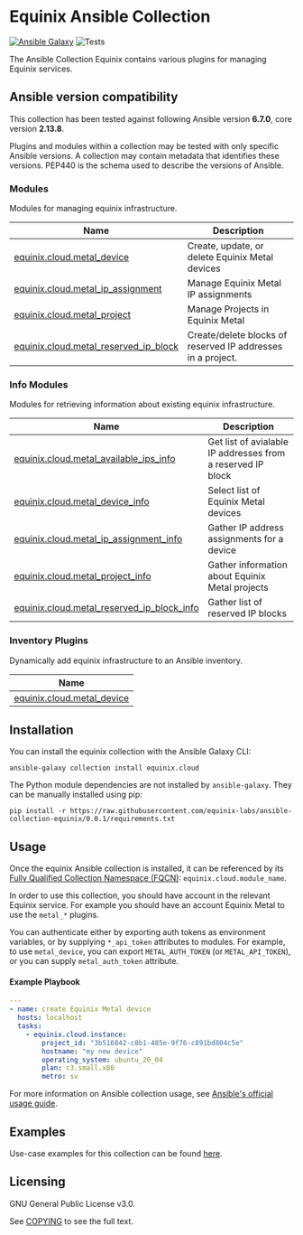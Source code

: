 # Equinix Ansible Collection
[![Ansible Galaxy](https://img.shields.io/badge/galaxy-equinix.cloud-660198.svg?style=flat)](https://galaxy.ansible.com/equinix/cloud/) 
![Tests](https://img.shields.io/github/actions/workflow/status/equinix-labs/ansible-collection-equinix/integration-tests.yml?branch=main)

The Ansible Collection Equinix contains various plugins for managing Equinix services.

<!--start requires_ansible-->
## Ansible version compatibility

This collection has been tested against following Ansible version **6.7.0**, core version **2.13.8**.

Plugins and modules within a collection may be tested with only specific Ansible versions.
A collection may contain metadata that identifies these versions.
PEP440 is the schema used to describe the versions of Ansible.
<!--end requires_ansible-->

<!--start collection content-->
### Modules

Modules for managing equinix infrastructure.

Name | Description |
--- | ------------ |
[equinix.cloud.metal_device](https://github.com/equinix-labs/ansible-collection-equinix/blob/0.0.1/docs/modules/metal_device.md)|Create, update, or delete Equinix Metal devices|
[equinix.cloud.metal_ip_assignment](https://github.com/equinix-labs/ansible-collection-equinix/blob/0.0.1/docs/modules/metal_ip_assignment.md)|Manage Equinix Metal IP assignments|
[equinix.cloud.metal_project](https://github.com/equinix-labs/ansible-collection-equinix/blob/0.0.1/docs/modules/metal_project.md)|Manage Projects in Equinix Metal|
[equinix.cloud.metal_reserved_ip_block](https://github.com/equinix-labs/ansible-collection-equinix/blob/0.0.1/docs/modules/metal_reserved_ip_block.md)|Create/delete blocks of reserved IP addresses in a project.|


### Info Modules

Modules for retrieving information about existing equinix infrastructure.

Name | Description |
--- | ------------ |
[equinix.cloud.metal_available_ips_info](https://github.com/equinix-labs/ansible-collection-equinix/blob/0.0.1/docs/modules/metal_available_ips_info.md)|Get list of avialable IP addresses from a reserved IP block|
[equinix.cloud.metal_device_info](https://github.com/equinix-labs/ansible-collection-equinix/blob/0.0.1/docs/modules/metal_device_info.md)|Select list of Equinix Metal devices|
[equinix.cloud.metal_ip_assignment_info](https://github.com/equinix-labs/ansible-collection-equinix/blob/0.0.1/docs/modules/metal_ip_assignment_info.md)|Gather IP address assignments for a device|
[equinix.cloud.metal_project_info](https://github.com/equinix-labs/ansible-collection-equinix/blob/0.0.1/docs/modules/metal_project_info.md)|Gather information about Equinix Metal projects|
[equinix.cloud.metal_reserved_ip_block_info](https://github.com/equinix-labs/ansible-collection-equinix/blob/0.0.1/docs/modules/metal_reserved_ip_block_info.md)|Gather list of reserved IP blocks|


### Inventory Plugins

Dynamically add equinix infrastructure to an Ansible inventory.

Name |
--- |
[equinix.cloud.metal_device](https://github.com/equinix-labs/ansible-collection-equinix/blob/0.0.1/docs/inventory/metal_device.md)|


<!--end collection content-->

## Installation

You can install the equinix collection with the Ansible Galaxy CLI:

```shell
ansible-galaxy collection install equinix.cloud
```

The Python module dependencies are not installed by `ansible-galaxy`.  They can
be manually installed using pip:

```shell
pip install -r https://raw.githubusercontent.com/equinix-labs/ansible-collection-equinix/0.0.1/requirements.txt
```

## Usage
Once the equinix Ansible collection is installed, it can be referenced by its [Fully Qualified Collection Namespace (FQCN)](https://github.com/ansible-collections/overview#terminology): `equinix.cloud.module_name`.

In order to use this collection, you should have account in the relevant Equinix service. For example you should have an account Equinix Metal to use the `metal_*` plugins.

You can authenticate either by exporting auth tokens as environment variables, or by supplying `*_api_token` attributes to modules. For example, to use `metal_device`, you can export `METAL_AUTH_TOKEN` (or `METAL_API_TOKEN`), or you can supply `metal_auth_token` attribute.

#### Example Playbook
```yaml
---
- name: create Equinix Metal device
  hosts: localhost
  tasks:
    - equinix.cloud.instance:
        project_id: "3b516842-c8b1-485e-9f76-c891bd804c5e"
        hostname: "my new device"
        operating_system: ubuntu_20_04
        plan: c3.small.x86
        metro: sv
```

For more information on Ansible collection usage, see [Ansible's official usage guide](https://docs.ansible.com/ansible/latest/user_guide/collections_using.html).

## Examples

Use-case examples for this collection can be found [here](./examples/README.md).

## Licensing

GNU General Public License v3.0.

See [COPYING](COPYING) to see the full text.